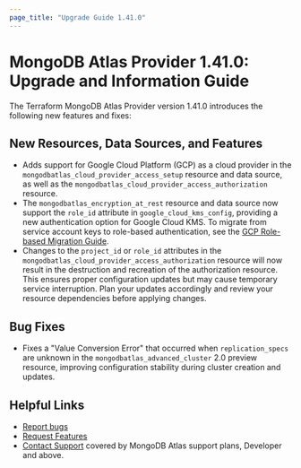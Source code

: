```yaml
---
page_title: "Upgrade Guide 1.41.0"
---
```


# MongoDB Atlas Provider 1.41.0: Upgrade and Information Guide

The Terraform MongoDB Atlas Provider version 1.41.0 introduces the following new features and fixes:

## New Resources, Data Sources, and Features

- Adds support for Google Cloud Platform (GCP) as a cloud provider in the `mongodbatlas_cloud_provider_access_setup` resource and data source, as well as the `mongodbatlas_cloud_provider_access_authorization` resource.
- The `mongodbatlas_encryption_at_rest` resource and data source now support the `role_id` attribute in `google_cloud_kms_config`, providing a new authentication option for Google Cloud KMS. To migrate from service account keys to role-based authentication, see the [GCP Role-based Migration Guide](./encryption-at-rest-gcp-role-based-migration.md).
- Changes to the `project_id` or `role_id` attributes in the `mongodbatlas_cloud_provider_access_authorization` resource will now result in the destruction and recreation of the authorization resource. This ensures proper configuration updates but may cause temporary service interruption. Plan your updates accordingly and review your resource dependencies before applying changes.

## Bug Fixes

- Fixes a "Value Conversion Error" that occurred when `replication_specs` are unknown in the `mongodbatlas_advanced_cluster` 2.0 preview resource, improving configuration stability during cluster creation and updates.

## Helpful Links

* [Report bugs](https://github.com/mongodb/terraform-provider-mongodbatlas/issues)
* [Request Features](https://feedback.mongodb.com/forums/924145-atlas?category_id=370723)
* [Contact Support](https://docs.atlas.mongodb.com/support/) covered by MongoDB Atlas support plans, Developer and above.
